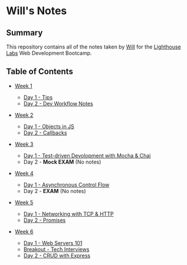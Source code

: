 # Will's Notes
## Summary
This repository contains all of the notes taken by [Will](https://github.com/WillWSmith) for the [Lighthouse Labs](https://www.lighthouselabs.ca/en) Web Development Bootcamp.
## Table of Contents
* [Week 1](/Week_1)
  * [Day 1 - Tips](/Week_1/Day_1/What_Should_I_Do_For_Lunch_Tips.md)
  * [Day 2 - Dev Workflow Notes](/Week_1/Dev_Workflow_Lecture/Dev_Workflow)

* [Week 2](/Week_2)
  * [Day 1 - Objects in JS](/Week_2/Day_1/)
  * [Day 2 - Callbacks](/Week_2/Day_2/)

* [Week 3](/Week_3)
  * [Day 1 - Test-driven Devolopment with Mocha & Chai](https://github.com/mendahu/lighthouse-lectures/tree/flex/2023-nov-13-day/test_driven_development_with_mocha_and_chai)
  * Day 2 - **Mock EXAM** (No notes)

* [Week 4](/Week_4)
  * [Day 1 - Asynchronous Control Flow](https://github.com/mendahu/lighthouse-lectures/tree/flex/2023-nov-13-day/asynchronous_control_flow)
  * Day 2 - **EXAM** (No notes)

* [Week 5](/Week_5)
  * [Day 1 - Networking with TCP & HTTP](https://github.com/mendahu/lighthouse-lectures/tree/flex/2023-nov-13-day/networking_with_tcp_and_http)
  * [Day 2 - Promises](https://github.com/Masavi/lhl-nov13-cohort/tree/main/m02/w05/promises)

* [Week 6](/Week_6)
  * [Day 1 - Web Servers 101](/Week_6/Day_1/)
  * [Breakout - Tech Interviews](/Week_6/Breakout/)
  * [Day 2 - CRUD with Express](https://github.com/Masavi/lhl-nov13-cohort/tree/main/m03/w06/crud-with-express)
